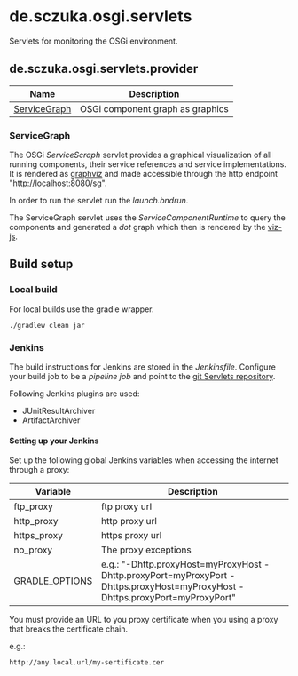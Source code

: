 # de.sczuka.osgi.servlets

Servlets for monitoring the OSGi environment.

## de.sczuka.osgi.servlets.provider

| Name | Description |
|---|---|
| [ServiceGraph](https://github.com/Sczuka/de.sczuka.osgi.servlets#servicegraph) | OSGi component graph as graphics |


### ServiceGraph

The OSGi *ServiceScraph* servlet provides a graphical visualization of all running components, their service references and service implementations. It is rendered as [graphviz](https://graphviz.gitlab.io/) and made accessible through the http endpoint "http://localhost:8080/sg".

In order to run the servlet run the *launch.bndrun*.

The ServiceGraph servlet uses the *ServiceComponentRuntime* to query the components and generated a *dot* graph which then is rendered by the [viz-js](http://viz-js.com).


## Build setup

### Local build

For local builds use the gradle wrapper.

```shell
./gradlew clean jar
```

### Jenkins

The build instructions for Jenkins are stored in the _Jenkinsfile_. Configure your build job to be a *pipeline job* and point to the [git Servlets repository](https://github.com/Sczuka/de.sczuka.osgi.servlets.git).

Following Jenkins plugins are used:

* JUnitResultArchiver
* ArtifactArchiver

#### Setting up your Jenkins

Set up the following global Jenkins variables when accessing the internet through a proxy:

| Variable | Description |
|---|---|
| ftp_proxy | ftp proxy url |
| http_proxy | http proxy url |
| https_proxy | https proxy url |
| no_proxy | The proxy exceptions |
| GRADLE_OPTIONS | e.g.: "-Dhttp.proxyHost=myProxyHost -Dhttp.proxyPort=myProxyPort -Dhttps.proxyHost=myProxyHost -Dhttps.proxyPort=myProxyPort" |

You must provide an URL to you proxy certificate when you using a proxy that breaks the certificate chain.

e.g.:
```
http://any.local.url/my-sertificate.cer
```
